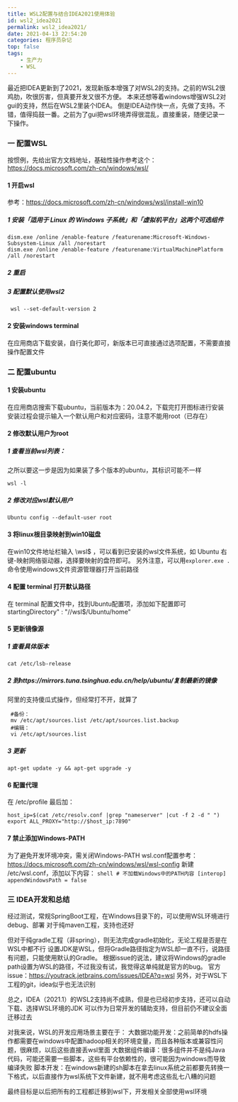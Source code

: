 ```yaml
---
title: WSL2配置与结合IDEA2021使用体验
id: wsl2_idea2021
permalink: wsl2_idea2021/
date: 2021-04-13 22:54:20
categories: 程序员杂记
top: false
tags:
    - 生产力
    - WSL
---
```

最近把IDEA更新到了2021，发现新版本增强了对WSL2的支持。之前的WSL2很鸡肋，吹很厉害，但真要开发又很不方便。 本来还想等着windows增强WSL2对gui的支持，然后在WSL2里装个IDEA。
倒是IDEA动作快一点，先做了支持。不错，值得捣鼓一番。之前为了gui把wsl环境弄得很混乱，直接重装，随便记录一下操作。
<!-- more -->
### 一 配置WSL
按惯例，先给出官方文档地址，基础性操作参考这个： https://docs.microsoft.com/zh-cn/windows/wsl/
#### 1 开启wsl
参考：https://docs.microsoft.com/zh-cn/windows/wsl/install-win10
##### 1 安装「适用于 Linux 的 Windows 子系统」和「虚拟机平台」这两个可选组件
```shell
dism.exe /online /enable-feature /featurename:Microsoft-Windows-Subsystem-Linux /all /norestart
dism.exe /online /enable-feature /featurename:VirtualMachinePlatform /all /norestart
```
##### 2 重启
##### 3 配置默认使用wsl2
```shell
 wsl --set-default-version 2
```
#### 2 安装windows terminal
在应用商店下载安装，自行美化即可，新版本已可直接通过选项配置，不需要直接操作配置文件
### 二 配置ubuntu
#### 1 安装ubuntu
在应用商店搜索下载ubuntu，当前版本为：20.04.2，下载完打开图标进行安装
安装过程会提示输入一个默认用户和对应密码，注意不能用root（已存在）
#### 2 修改默认用户为root
##### 1 查看当前wsl列表：
   之所以要这一步是因为如果装了多个版本的ubuntu，其标识可能不一样
   ```shell
   wsl -l 
   ```
##### 2 修改对应wsl默认用户
   ```shell
   Ubuntu config --default-user root
   ```
#### 3 将linux根目录映射到win10磁盘
在win10文件地址栏输入 \\wsl$ ，可以看到已安装的wsl文件系统，如 Ubuntu
右键-映射网络驱动器，选择要映射的盘符即可。
另外注意，可以用` explorer.exe .  `命令使用windows文件资源管理器打开当前路径
#### 4 配置 terminal 打开默认路径
在 terminal 配置文件中，找到Ubuntu配置项，添加如下配置即可
startingDirectory" : "//wsl$/Ubuntu/home"
#### 5 更新镜像源
##### 1 查看具体版本 
   ```shell
   cat /etc/lsb-release
   ```
##### 2 到https://mirrors.tuna.tsinghua.edu.cn/help/ubuntu/复制最新的镜像
   阿里的支持傻瓜式操作，但经常打不开，就算了
   ```shell
    #备份：
    mv /etc/apt/sources.list /etc/apt/sources.list.backup
    #编辑：
    vi /etc/apt/sources.list
   ```
##### 3 更新
   ```shell
   apt-get update -y && apt-get upgrade -y
   ```
#### 6 配置代理
在 /etc/profile 最后加：
```shell
host_ip=$(cat /etc/resolv.conf |grep "nameserver" |cut -f 2 -d " ")
export ALL_PROXY="http://$host_ip:7890"
```
#### 7 禁止添加Windows-PATH
为了避免开发环境冲突，需关闭Windows-PATH
wsl.conf配置参考：https://docs.microsoft.com/zh-cn/windows/wsl/wsl-config
新建 /etc/wsl.conf，添加以下内容：
    ```shell
    # 不加载Windows中的PATH内容
    [interop]
    appendWindowsPath = false
    ```
### 三 IDEA开发和总结
经过测试，常规SpringBoot工程，在Windows目录下的，可以使用WSL环境进行debug、部署
对于纯maven工程，支持也还好

但对于纯gradle工程（非spring），则无法完成gradle初始化，无论工程是否是在WSL中都不行
设置JDK是WSL，但将Gradle路径指定为WSL却一直不行，说路径有问题，只能使用默认的Gradle。
根据issue的说法，建议将Windows的gradle path设置为WSL的路径，不过我没有试，我觉得这单纯就是官方的bug。
官方issue：https://youtrack.jetbrains.com/issues/IDEA?q=wsl
另外，对于WSL下工程的git，idea似乎也无法识别

总之，IDEA（2021.1）的WSL2支持尚不成熟，但是也已经初步支持，还可以自动下载、选择WSL环境的JDK
可以作为日常开发的辅助支持，但目前仍不建议全面迁移过去

对我来说，WSL的开发应用场景主要在于：
大数据功能开发：之前简单的hdfs操作都需要在windows中配置hadoop相关的环境变量，而且各种版本或兼容性问题，很麻烦，以后这些直接丢wsl里面
大数据组件编译：很多组件并不是纯Java代码，可能还需要一些脚本，这些有平台依赖性的，很可能因为windows而导致编译失败
脚本开发：在windows新建的sh脚本在拿去linux系统之前都要先转换一下格式，以后直接作为wsl系统下文件新建，就不用考虑这些乱七八糟的问题

最终目标是以后把所有的工程都迁移到wsl下，开发相关全部使用wsl环境